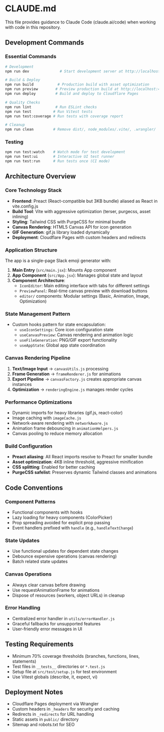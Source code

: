 # CLAUDE.md

This file provides guidance to Claude Code (claude.ai/code) when working with code in this repository.

## Development Commands

### Essential Commands
```bash
# Development
npm run dev              # Start development server at http://localhost:5173

# Build & Deploy
npm run build           # Production build with asset optimization
npm run preview        # Preview production build at http://localhost:4173
npm run deploy         # Build and deploy to Cloudflare Pages

# Quality Checks
npm run lint           # Run ESLint checks
npm run test          # Run Vitest tests
npm run test:coverage # Run tests with coverage report

# Cleanup
npm run clean         # Remove dist/, node_modules/.vite/, .wrangler/
```

### Testing
```bash
npm run test:watch    # Watch mode for test development
npm run test:ui       # Interactive UI test runner
npm run test:run      # Run tests once (CI mode)
```

## Architecture Overview

### Core Technology Stack
- **Frontend**: Preact (React-compatible but 3KB bundle) aliased as React in vite.config.js
- **Build Tool**: Vite with aggressive optimization (terser, purgecss, asset inlining)
- **Styling**: Tailwind CSS with PurgeCSS for minimal bundle
- **Canvas Rendering**: HTML5 Canvas API for icon generation
- **GIF Generation**: gif.js library loaded dynamically
- **Deployment**: Cloudflare Pages with custom headers and redirects

### Application Structure

The app is a single-page Slack emoji generator with:

1. **Main Entry** (`src/main.jsx`): Mounts App component
2. **App Component** (`src/App.jsx`): Manages global state and layout
3. **Component Architecture**:
   - `IconEditor`: Main editing interface with tabs for different settings
   - `PreviewPanel`: Real-time canvas preview with download buttons
   - `editor/` components: Modular settings (Basic, Animation, Image, Optimization)

### State Management Pattern
- Custom hooks pattern for state encapsulation:
  - `useIconSettings`: Core icon configuration state
  - `useCanvasPreview`: Canvas rendering and animation logic
  - `useFileGeneration`: PNG/GIF export functionality
  - `useAppState`: Global app state coordination

### Canvas Rendering Pipeline
1. **Text/Image Input** → `canvasUtils.js` processing
2. **Frame Generation** → `frameRenderer.js` for animations
3. **Export Pipeline** → `canvasFactory.js` creates appropriate canvas instances
4. **Optimization** → `renderingEngine.js` manages render cycles

### Performance Optimizations
- Dynamic imports for heavy libraries (gif.js, react-color)
- Image caching with `imageCache.js`
- Network-aware rendering with `networkAware.js`
- Animation frame debouncing in `animationHelpers.js`
- Canvas pooling to reduce memory allocation

### Build Configuration
- **Preact aliasing**: All React imports resolve to Preact for smaller bundle
- **Asset optimization**: 4KB inline threshold, aggressive minification
- **CSS splitting**: Enabled for better caching
- **PurgeCSS safelist**: Preserves dynamic Tailwind classes and animations

## Code Conventions

### Component Patterns
- Functional components with hooks
- Lazy loading for heavy components (ColorPicker)
- Prop spreading avoided for explicit prop passing
- Event handlers prefixed with `handle` (e.g., `handleTextChange`)

### State Updates
- Use functional updates for dependent state changes
- Debounce expensive operations (canvas rendering)
- Batch related state updates

### Canvas Operations
- Always clear canvas before drawing
- Use requestAnimationFrame for animations
- Dispose of resources (workers, object URLs) in cleanup

### Error Handling
- Centralized error handler in `utils/errorHandler.js`
- Graceful fallbacks for unsupported features
- User-friendly error messages in UI

## Testing Requirements
- Minimum 70% coverage thresholds (branches, functions, lines, statements)
- Test files in `__tests__` directories or `*.test.js`
- Setup file at `src/test/setup.js` for test environment
- Use Vitest globals (describe, it, expect, vi)

## Deployment Notes
- Cloudflare Pages deployment via Wrangler
- Custom headers in `_headers` for security and caching
- Redirects in `_redirects` for URL handling
- Static assets in `public/` directory
- Sitemap and robots.txt for SEO